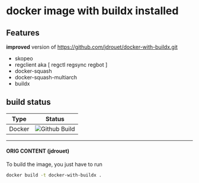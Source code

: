 # docker image with buildx installed

## Features
**improved** version of https://github.com/jdrouet/docker-with-buildx.git

* skopeo
* regclient aka [ regctl regsync regbot ]
* docker-squash
* docker-squash-multiarch
* buildx




## build status

|Type|Status|
|--|--|
| Docker | ![Github Build](https://github.com/thefoundation-builder/docker-with-buildx/actions/workflows/build.yml/badge.svg) |



---


#### ORIG CONTENT (jdrouet)

To build the image, you just have to run

```bash
docker build -t docker-with-buildx .
```


